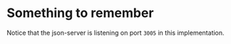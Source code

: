 # Something to remember

Notice that the json-server is listening on port ```3005``` in this implementation.
